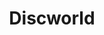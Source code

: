 ---
title: "Discworld"
hashtag: "discworld"
layout: hashtag
listen-to-new-music:
  - Soul Music
permalink: /:title/
tags:
  - Terry Pratchett
---